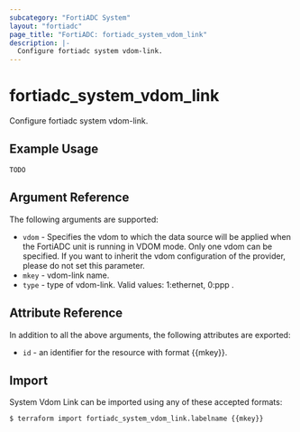 ```yaml
---
subcategory: "FortiADC System"
layout: "fortiadc"
page_title: "FortiADC: fortiadc_system_vdom_link"
description: |-
  Configure fortiadc system vdom-link.
---
```


# fortiadc_system_vdom_link
Configure fortiadc system vdom-link.

## Example Usage
```hcl
TODO
```

## Argument Reference

The following arguments are supported:

* `vdom` - Specifies the vdom to which the data source will be applied when the FortiADC unit is running in VDOM mode. Only one vdom can be specified. If you want to inherit the vdom configuration of the provider, please do not set this parameter.
* `mkey` - vdom-link name.
* `type` - type of vdom-link. Valid values: 1:ethernet, 0:ppp .

## Attribute Reference

In addition to all the above arguments, the following attributes are exported:
* `id` - an identifier for the resource with format {{mkey}}.

## Import
 System Vdom Link can be imported using any of these accepted formats:
```
$ terraform import fortiadc_system_vdom_link.labelname {{mkey}}
```
